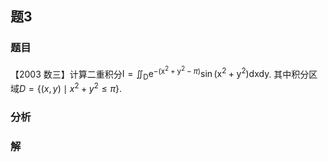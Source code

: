 ## 题3
### 题目
【2003 数三】计算二重积分$\mathrm{I} = {\iint }_{\mathrm{D}}{\mathrm{e}}^{-( {{\mathrm{x}}^{2} + {\mathrm{y}}^{2} - \pi }) }\sin ( {{\mathrm{x}}^{2} + {\mathrm{y}}^{2}}) \mathrm{d}\mathrm{{xdy}}$. 其中积分区域$D = \{  {( {x, y})  \mid  {x}^{2} + {y}^{2} \leq  \pi }\}  .$
### 分析

### 解